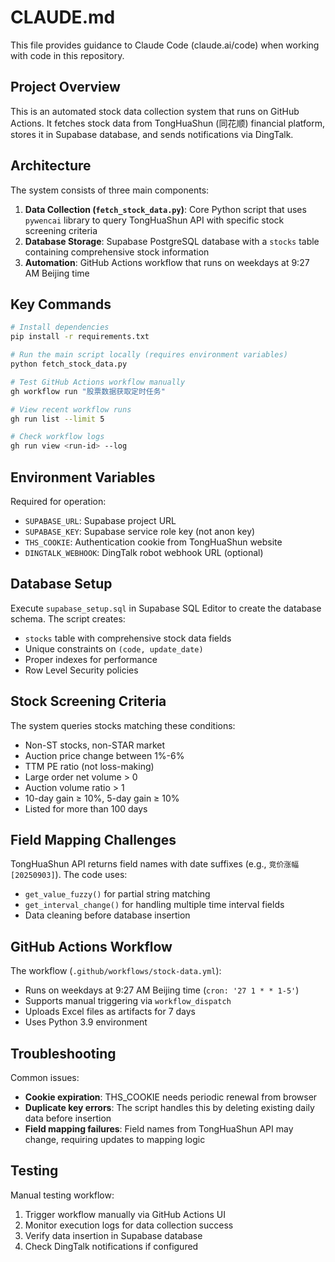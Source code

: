 # CLAUDE.md

This file provides guidance to Claude Code (claude.ai/code) when working with code in this repository.

## Project Overview

This is an automated stock data collection system that runs on GitHub Actions. It fetches stock data from TongHuaShun (同花顺) financial platform, stores it in Supabase database, and sends notifications via DingTalk.

## Architecture

The system consists of three main components:

1. **Data Collection (`fetch_stock_data.py`)**: Core Python script that uses `pywencai` library to query TongHuaShun API with specific stock screening criteria
2. **Database Storage**: Supabase PostgreSQL database with a `stocks` table containing comprehensive stock information
3. **Automation**: GitHub Actions workflow that runs on weekdays at 9:27 AM Beijing time

## Key Commands

```bash
# Install dependencies
pip install -r requirements.txt

# Run the main script locally (requires environment variables)
python fetch_stock_data.py

# Test GitHub Actions workflow manually
gh workflow run "股票数据获取定时任务"

# View recent workflow runs
gh run list --limit 5

# Check workflow logs
gh run view <run-id> --log
```

## Environment Variables

Required for operation:
- `SUPABASE_URL`: Supabase project URL
- `SUPABASE_KEY`: Supabase service role key (not anon key)
- `THS_COOKIE`: Authentication cookie from TongHuaShun website
- `DINGTALK_WEBHOOK`: DingTalk robot webhook URL (optional)

## Database Setup

Execute `supabase_setup.sql` in Supabase SQL Editor to create the database schema. The script creates:
- `stocks` table with comprehensive stock data fields
- Unique constraints on `(code, update_date)`
- Proper indexes for performance
- Row Level Security policies

## Stock Screening Criteria

The system queries stocks matching these conditions:
- Non-ST stocks, non-STAR market
- Auction price change between 1%-6%
- TTM PE ratio (not loss-making)
- Large order net volume > 0
- Auction volume ratio > 1
- 10-day gain ≥ 10%, 5-day gain ≥ 10%
- Listed for more than 100 days

## Field Mapping Challenges

TongHuaShun API returns field names with date suffixes (e.g., `竞价涨幅[20250903]`). The code uses:
- `get_value_fuzzy()` for partial string matching
- `get_interval_change()` for handling multiple time interval fields
- Data cleaning before database insertion

## GitHub Actions Workflow

The workflow (`.github/workflows/stock-data.yml`):
- Runs on weekdays at 9:27 AM Beijing time (`cron: '27 1 * * 1-5'`)
- Supports manual triggering via `workflow_dispatch`
- Uploads Excel files as artifacts for 7 days
- Uses Python 3.9 environment

## Troubleshooting

Common issues:
- **Cookie expiration**: THS_COOKIE needs periodic renewal from browser
- **Duplicate key errors**: The script handles this by deleting existing daily data before insertion
- **Field mapping failures**: Field names from TongHuaShun API may change, requiring updates to mapping logic

## Testing

Manual testing workflow:
1. Trigger workflow manually via GitHub Actions UI
2. Monitor execution logs for data collection success
3. Verify data insertion in Supabase database
4. Check DingTalk notifications if configured
